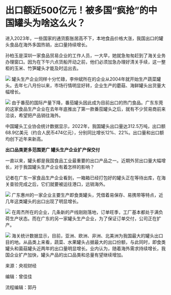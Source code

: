 # 出口额近500亿元！被多国“疯抢”的中国罐头为啥这么火？

进入2023年，一些国家的通货膨胀居高不下，本地食品价格大涨，我国出口的罐头食品在海外多国热销，出口量持续增长。

孙柏玉是深圳一家食品贸易企业的工作人员，一大早，她就急匆匆赶到了海关业务办理窗口。因为在下午六点货船开动之前，他们必须加急办理好清关手续，这一整柜的玉米、竹笋罐头才能及时运出去。

![](https://inews.gtimg.com/om_bt/O1qWWOm-INEZK5GpLGQjhBkYSSuGr9g3SMCZVpR6v0vnUAA/1000)
罐头生产企业同样十分忙碌，李仲斌所在的企业从2004年就开始生产蔬菜罐头。去年七八月份以来，市场行情明显好转，企业生产的蘑菇、海鲜罐头出货量大幅增长。

![](https://inews.gtimg.com/om_bt/OFUUJaf2mMqely4X2SOqGbjIOoXCVn-typL3rmIkwwqScAA/1000)
由于番茄的国际产量下降，番茄罐头因此成为目前出口的热门食品。广东东莞的这家食品生产企业在去年年底推出了第一款番茄罐头之后，就有不少贸易商前来洽谈，希望把产品销往海外。

中国罐头工业协会统计数据显示，2022年，我国罐头出口量达312.5万吨，出口额68.9亿美元（约合人民币474亿元），分别同比增长12%、22%。出口量和出口额均创下近年来新高。

**出口品类更多范围更广 罐头生产企业扩产保交付**

一直以来，罐头都是我国食品工业最重要的出口产品之一。近期外贸出口量大幅增长，对于我国罐头生产企业有着怎样的影响？

记者在广东一家食品生产企业看到，一箱箱已经打包好的罐头正在等待出库，在海关查验完成之后，它们就要被运往港口，远销海外。

![](https://inews.gtimg.com/om_bt/O6AAyjWFqZgyKc3oQ8UooMbjgqN-O6vxqjd8DAx3-1xYEAA/1000)
广东惠州的一家企业主要生产即食类罐头，凭借着易保存、易携带等特点，近几年这类罐头的出口出现了明显增长。

![](https://inews.gtimg.com/om_bt/OVDwTOkQ5EG-9YD8i2vmg4mmikHQ4zlzESOFhrH1bngwAAA/1000)
在周杰所在的企业，几条新的产线刚刚落地，订单旺季，工厂基本都处于满负荷生产状态。而在广东的另一家罐头生产企业，为了保证订单交付，公司正在扩产。

![](https://inews.gtimg.com/om_bt/OFYnyHQl-SwRhvp4eYux0nk9zHSlnfiYwYN9-65e7GIbsAA/1000)
海关统计数据显示，目前，亚洲、欧洲、非洲、北美洲为我国最大的罐头出口目的地。从品类上来看，蔬菜、水果罐头占据最大的出口份额，与此同时，即食类罐头和菌菇罐头近两年的出口量明显增长。业内认为，随着海外需求持续增长，我国企业扩产加快，罐头产品的出口品类和总量有望继续增加。

来源：央视财经

编辑：曾佳佳

流程编辑：郭丹

